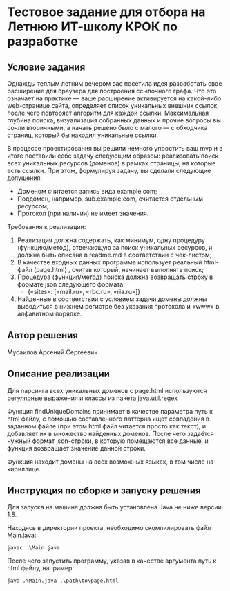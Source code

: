 # Тестовое задание для отбора на Летнюю ИТ-школу КРОК по разработке

## Условие задания
Однажды теплым летним вечером вас посетила идея разработать свое расширение для браузера для построения ссылочного графа. Что это означает на практике — ваше расширение активируется на какой-либо web-странице сайта, определяет список уникальных внешних ссылок, после чего повторяет алгоритм для каждой ссылки. Максимальная глубина поиска, визуализация собранных данных и прочие вопросы вы сочли вторичными, а начать решено было с малого — с обходчика страниц, который бы находил уникальные ссылки.

В процессе проектирования вы решили немного упростить ваш mvp и в итоге поставили себе задачу следующим образом: реализовать поиск всех уникальных ресурсов (доменов) в рамках страницы, на которые есть ссылки. При этом, формулируя задачу, вы сделали следующие допущения:
- Доменом считается запись вида example.com;
- Поддомен, например, sub.example.com,  считается отдельным ресурсом;
- Протокол (при наличии) не имеет значения.

Требования к реализации:
1. Реализация должна содержать, как минимум, одну процедуру (функцию/метод), отвечающую за поиск уникальных ресурсов, и должна быть описана в readme.md в соответствии с чек-листом;
2. В качестве входных данных программа использует реальный html-файл (page.html)	, считав который, начинает выполнять поиск;
3. Процедура (функция/метод) поиска должна возвращать строку в формате json следующего формата:
   - {«sites»: [«mail.ru», «rbc.ru», «ria.ru»]}
4. Найденные в соответствии с условием задачи домены должны выводиться в нижнем регистре без указания протокола и «www» в алфавитном порядке.

## Автор решения
Мусаилов Арсений Сергеевич
## Описание реализации
Для парсинга всех уникальных доменов с page.html используются регулярные выражения и классы из пакета java.util.regex

Функция findUniqueDomains принимает в качестве параметра путь к html файлу, с помощью составленного паттерна ищет совпадения в заданном файле (при этом html файл читается просто как текст), и добавляет их в множество найденных доменов. После чего задаётся нужный формат json-строки, в которую помещаются все данные, и функция возвращает значение данной строки.

Функция находит домены на всех возможных языках, в том числе на кириллице.

## Инструкция по сборке и запуску решения
Для запуска на машине должна быть установлена Java не ниже версии 1.8.

Находясь в директории проекта, необходимо скомпилировать файл Main.java:
```
javac .\Main.java
```
После чего запустить программу, указав в качестве аргумента путь к html файлу, например:
```
java .\Main.java .\path\to\page.html
```
